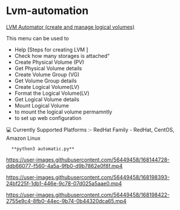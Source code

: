 # Lvm-automation
[LVM Automator (create and manage logical volumes)](https://www.linkedin.com/posts/parthanaboina-praveen_iiecbylw-vimaldaga-righteducation-activity-6836402090080911360-hw9M?utm_source=linkedin_share&utm_medium=member_desktop_web
) 


This menu can be used to

   - Help [Steps for creating LVM ]
   - Check how many storages is attached"
   - Create Physical Volume (PV)
   - Get Physical Volume details
   - Create Volume Group (VG)
   - Get Volume Group details
   - Create Logical Volume(LV)
   - Format the Logical Volume(LV)
   - Get Logical Volume details
   - Mount Logical Volume
   - to mount the logical volume permamntly
   - to set up web configuration 
        
💻 Currently Supported Platforms :-
  RedHat Family -
    RedHat,
    CentOS,
    Amazon Linux
    
      **python3 automatic.py**
    
    

https://user-images.githubusercontent.com/56449458/168144728-ddb66077-f560-4a5a-9fb0-d9b7862e0f8f.mp4




https://user-images.githubusercontent.com/56449458/168198393-24bf225f-1db1-446e-9c78-07d025a5aae0.mp4




https://user-images.githubusercontent.com/56449458/168198422-2755e9c4-8fb0-44ec-9b74-0b44320dca65.mp4



